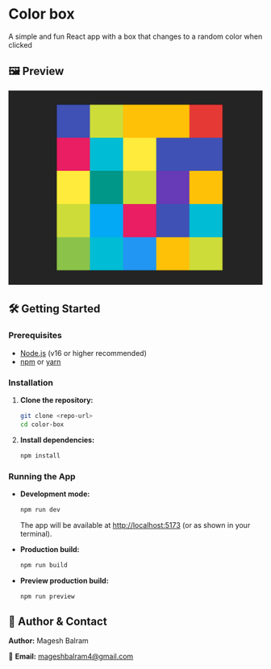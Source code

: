 # Color box

A simple and fun React app with a box that changes to a random color when clicked

## 🖼️ Preview

![color-box App Preview](public/image.png)

## 🛠️ Getting Started

### Prerequisites

- [Node.js](https://nodejs.org/) (v16 or higher recommended)
- [npm](https://www.npmjs.com/) or [yarn](https://yarnpkg.com/)

### Installation

1. **Clone the repository:**
   ```bash
   git clone <repo-url>
   cd color-box
   ```
2. **Install dependencies:**
   ```bash
   npm install
   ```

### Running the App

- **Development mode:**

  ```bash
  npm run dev
  ```

  The app will be available at [http://localhost:5173](http://localhost:5173) (or as shown in your terminal).

- **Production build:**

  ```bash
  npm run build
  ```

- **Preview production build:**
  ```bash
  npm run preview
  ```

## 🙋 **Author & Contact**

**Author:** Magesh Balram

📧 **Email:** [mageshbalram4@gmail.com](mailto:mageshbalram4@gmail.com)
